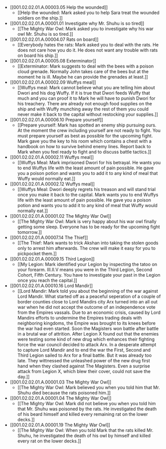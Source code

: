 - [[001.02.02.01.A.00003.05 Help the wounded]]
	- [[Help the wounded: Mark asked you to help Sara treat the wounded soldiers on the ship.]]
- [[001.02.02.01.A.00001.01 Investigate why Mr. Shuhu is so tired]]
	- [[The Mighty War Owl: Mark asked you to investigate why his war owl Mr. Shuhu is so tired.]]
- [[001.02.02.01.A.00004.07 Rats on board]]
	- [[Everybody hates the rats: Mark asked you to deal with the rats. He does not care how you do it. He does not want any trouble with rats on board his ship.]]
- [[001.02.02.01.A.00005.08 Exterminator]]
	- [[Exterminator: Mark suggests to deal with the bees with a poison cloud grenade. Normally John takes care of the bees but at the moment he is ill. Maybe he can provide the grenades at least.]]
- [[001.02.02.01.A.00002.09 Wuffys meal]]
	- [[Wuffys meal: Mark cannot believe what you are telling him about Dwori and his dog Wuffy. If it is true that Dwori feeds Wuffy that much and you can proof it to Mark he will have to punish Dwori for his treachery. There are already not enough food supplies on the ship and with Wuffy munching away the rest of them you could never make it back to the capital without restocking your supplies.]]
- [[001.02.02.01.A.00006.10 Prepare yourself]]
	- [[Prepare yourself: Mark has spotted an enemy ship pursuing ours. At the moment the crew including yourself are not ready to fight. You must prepare yourself as best as possible for the upcoming fight. Mark gave you the key to his room which contains a chest with a handbook on how to survive behind enemy lines. Report back to Mark when you feel ready to fight and to discuss battle tactics.]]
- [[001.02.02.01.A.00002.11 Wuffys meal]]
	- [[Wuffys Meal: Mark imprisoned Dwori for his betrayal. He wants you to end Wuffys life with the least amount of pain possible. He gave you a poison potion and wants you to add it to any kind of meal that Wuffy would normally eat.]]
- [[001.02.02.01.A.00002.12 Wuffys meal]]
	- [[Wuffys Meal: Dwori deeply regrets his treason and will stand trial once you make it back to the capital. Mark wants you to end Wuffys life with the least amount of pain possible. He gave you a poison potion and wants you to add it to any kind of meal that Wuffy would normally eat.]]
- [[001.02.02.01.A.00001.02 The Mighty War Owl]]
	- [[The Mighty War Owl: Mark is very happy about his war owl finally getting some sleep. Everyone has to be ready for the upcoming fight tomorrow.]]
- [[001.02.02.01.A.00007.14 The Thief]]
	- [[The Thief: Mark wants to trick Akshan into taking the stolen goods only to arrest him afterwards. The crew will make it easy for you to pickpocket them.]]
- [[001.02.02.01.A.00009.15 Third Legion]]
	- [[My Legion: Mark identified your Legion by inspecting the tatoo on your forearm. III.II.V means you were in the Third Legion, Second Cohort, Fifth Century. You have to investigate your past in the Legion once you reach the capital.]]
- [[001.02.02.01.A.00010.16 Lord Mandir]]
	- [[Lord Mandir: Mark told you about the beginning of the war against Lord Mandir. What started off as a peaceful seperation of a couple of border counties close to Lord Mandirs city Arx turned into an all out war when he did not accept the outcome of an independence vote from the Empires vassals. Due to an economic crisis, caused by Lord Mandirs efforts to undermine the Empires trading deals with neighboring kingdoms, the Empire was brought to its knees before the war had even started. Soon the Magisters won battle after battle in a brutal war of attrition. After Legion X found out that the enemies were testing some kind of new drug which enhances their fighting force the war council decided to attack Arx. In a desperate attempt to capture Lord Mandir and to end the war the First, Second and Third Legion sailed to Arx for a final battle. But it was already too late. They wittnessed the unleashed power of the new drug first hand when they clashed against The Magisters. Even a surprise attack from Legion X, which blew their cover, could not save the day.]]
- [[001.02.02.01.A.00001.03 The Mighty War Owl]]
	- [[The Mighty War Owl: Mark believed you when you told him that Mr. Shuhu died because the rats poisoned him.]]
- [[001.02.02.01.A.00001.04 The Mighty War Owl]]
	- [[The Mighty War Owl: Mark did not believe you when you told him that Mr. Shuhu was poisoned by the rats. He investigated the death of his beard himself and killed every remaining rat on the lower decks.]]
- [[001.02.02.01.A.00001.19 The Mighty War Owl]]
	- [[The Mighty War Owl: When you told Mark that the rats killed Mr. Shuhu, he investigated the death of his owl by himself and killed every rat on the lower decks.]]